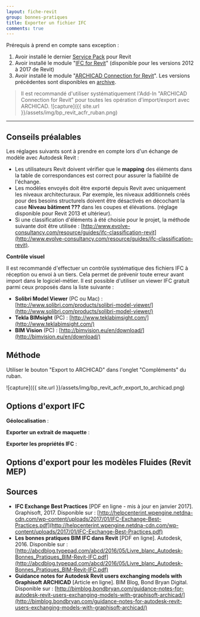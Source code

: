 ```yaml
---
layout: fiche-revit
group: bonnes-pratiques
title: Exporter un fichier IFC
comments: true
---
```


Prérequis à prend en compte sans exception :

1. Avoir installé le dernier [Service Pack](https://knowledge.autodesk.com/support/revit-products/downloads) pour Revit
2.	Avoir installé le module "[IFC for Revit](https://sourceforge.net/projects/ifcexporter/files/)" (disponible pour les versions 2012 à 2017 de Revit)
3.	Avoir installé le module "[ARCHICAD Connection for Revit](http://www.graphisoft.com/downloads/interoperability.html)". Les versions précédentes sont disponibles en [archive](http://www.graphisoft.com/downloads/addons/interoperability/Archive.html).

> Il est recommandé d'utiliser systématiquement l'Add-In "ARCHICAD Connection for Revit" pour toutes les opération d'import/export avec ARCHICAD.
> ![capture]({{ site.url }}/assets/img/bp_revit_acfr_ruban.png)

---

## Conseils préalables

Les réglages suivants sont à prendre en compte lors d'un échange de modèle avec Autodesk Revit :

* Les utilisateurs Revit doivent vérifier que le **mapping** des éléments dans la table de correspondances est correct pour assurer la fiabilité de l'échange.
* Les modèles envoyés doit être exporté depuis Revit avec uniquement les niveaux architecturaux. Par exemple, les niveaux additionnels créés pour des besoins structurels doivent être désactivés en décochant la case **Niveau bâtiment ???** dans les coupes et élévations. (réglage disponible pour Revit 2013 et ultérieur).
* Si une classification d'éléments à été choisie pour le projet, la méthode suivante doit être utilisée : [http://www.evolve-consultancy.com/resource/guides/ifc-classification-revit](http://www.evolve-consultancy.com/resource/guides/ifc-classification-revit).

**Contrôle visuel**

Il est recommandé d'effectuer un contrôle systématique des fichiers IFC à réception ou envoi à un tiers. Cela permet de prévenir toute erreur avant import dans le logiciel-métier. Il est possible d'utiliser un viewer IFC gratuit parmi ceux proposés dans la liste suivante :

* **Solibri Model Viewer** (PC ou Mac) : [http://www.solibri.com/products/solibri-model-viewer/](http://www.solibri.com/products/solibri-model-viewer/)
* **Tekla BIMsight** (PC) : [http://www.teklabimsight.com/](http://www.teklabimsight.com/)
* **BIM Vision** (PC) : [http://bimvision.eu/en/download/](http://bimvision.eu/en/download/)

## Méthode

Utiliser le bouton "Export to ARCHICAD" dans l'onglet "Compléments" du ruban.

![capture]({{ site.url }}/assets/img/bp_revit_acfr_export_to_archicad.png)

## Options d'export IFC

**Géolocalisation** : 

**Exporter un extrait de maquette** :

**Exporter les propriétés IFC** :

## Options d'export pour les modèles Fluides (Revit MEP)



## Sources

* **IFC Exchange Best Practices** [PDF en ligne - mis à jour en janvier 2017]. Graphisoft, 2017. Disponible sur : [http://helpcenterint.wpengine.netdna-cdn.com/wp-content/uploads/2017/01/IFC-Exchange-Best-Practices.pdf](http://helpcenterint.wpengine.netdna-cdn.com/wp-content/uploads/2017/01/IFC-Exchange-Best-Practices.pdf)
* **Les bonnes pratiques BIM IFC dans Revit** [PDF en ligne]. Autodesk, 2016. Disponible sur : [http://abcdblog.typepad.com/abcd/2016/05/Livre_blanc_Autodesk-Bonnes_Pratiques_BIM-Revit-IFC.pdf](http://abcdblog.typepad.com/abcd/2016/05/Livre_blanc_Autodesk-Bonnes_Pratiques_BIM-Revit-IFC.pdf)
* **Guidance notes for Autodesk Revit users exchanging models with Graphisoft ARCHICAD** [Article en ligne]. BIM Blog, Bond Bryan Digital. Disponible sur : [http://bimblog.bondbryan.com/guidance-notes-for-autodesk-revit-users-exchanging-models-with-graphisoft-archicad/](http://bimblog.bondbryan.com/guidance-notes-for-autodesk-revit-users-exchanging-models-with-graphisoft-archicad/)
